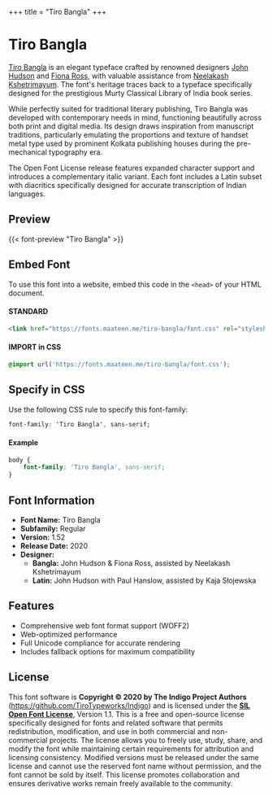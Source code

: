 +++
title = "Tiro Bangla"
+++

# Tiro Bangla

[Tiro Bangla](https://www.tiro.com/fonts/tiro-bangla) is an elegant typeface crafted by renowned designers [John Hudson](https://www.tiro.com/team/john-hudson) and [Fiona Ross](https://www.tiro.com/team/fiona-ross), with valuable assistance from [Neelakash Kshetrimayum](https://www.tiro.com/team/neelakash-kshetrimayum). The font's heritage traces back to a typeface specifically designed for the prestigious Murty Classical Library of India book series.

While perfectly suited for traditional literary publishing, Tiro Bangla was developed with contemporary needs in mind, functioning beautifully across both print and digital media. Its design draws inspiration from manuscript traditions, particularly emulating the proportions and texture of handset metal type used by prominent Kolkata publishing houses during the pre-mechanical typography era.

The Open Font License release features expanded character support and introduces a complementary italic variant. Each font includes a Latin subset with diacritics specifically designed for accurate transcription of Indian languages.

## Preview

{{< font-preview "Tiro Bangla" >}}

## Embed Font

To use this font into a website, embed this code in the `<head>` of your HTML document.

#### STANDARD

```html
<link href="https://fonts.maateen.me/tiro-bangla/font.css" rel="stylesheet">
```

#### IMPORT in CSS

```css
@import url('https://fonts.maateen.me/tiro-bangla/font.css');
```

## Specify in CSS

Use the following CSS rule to specify this font-family:

```css
font-family: 'Tiro Bangla', sans-serif;
```

#### Example

```css
body {
    font-family: 'Tiro Bangla', sans-serif;
}
```

## Font Information

- **Font Name:** Tiro Bangla
- **Subfamily:** Regular
- **Version:** 1.52
- **Release Date:** 2020
- **Designer:**
  - **Bangla:** John Hudson & Fiona Ross, assisted by Neelakash Kshetrimayum
  - **Latin:** John Hudson with Paul Hanslow, assisted by Kaja Słojewska

## Features

- Comprehensive web font format support (WOFF2)
- Web-optimized performance
- Full Unicode compliance for accurate rendering
- Includes fallback options for maximum compatibility

## License

This font software is **Copyright © 2020 by The Indigo Project Authors** (<https://github.com/TiroTypeworks/Indigo>) and is licensed under the **[SIL Open Font License](https://openfontlicense.org/)**, Version 1.1. This is a free and open-source license specifically designed for fonts and related software that permits redistribution, modification, and use in both commercial and non-commercial projects. The license allows you to freely use, study, share, and modify the font while maintaining certain requirements for attribution and licensing consistency. Modified versions must be released under the same license and cannot use the reserved font name without permission, and the font cannot be sold by itself. This license promotes collaboration and ensures derivative works remain freely available to the community.
